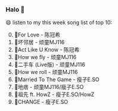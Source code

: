 

### Halo 👋

😄 listen to my this week song list of top 10:

0. 🌈For Love - 陈冠希
1. 🌈坏邻居 - 顽童MJ116
2. 🌈Act Like U Know - 陈冠希
3. 🌈How we fly - 顽童MJ116
4. 🌈二手车 (Live版) - 顽童MJ116
5. 🌈How we roll - 顽童MJ116
6. 🌈Married To The Game - 瘦子E.SO
7. 🌈地痞 - 顽童MJ116/瘦子E.SO
8. 🌈祖先 ft. HowZ - 瘦子E.SO/HowZ
9. 🌈CHANGE - 瘦子E.SO

